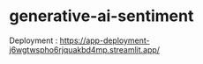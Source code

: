 # generative-ai-sentiment

Deployment : https://app-deployment-j6wgtwspho6rjquakbd4mp.streamlit.app/

